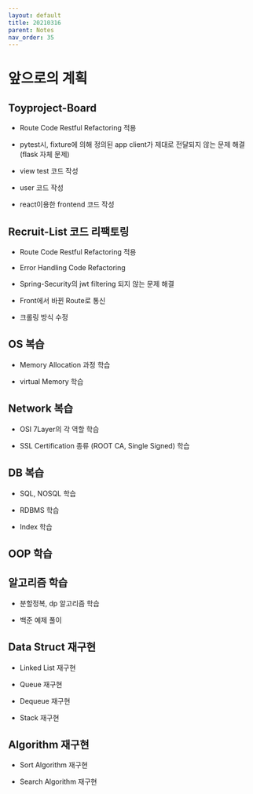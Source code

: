 ```yaml
---
layout: default
title: 20210316
parent: Notes
nav_order: 35
---
```


# 앞으로의 계획

## Toyproject-Board

* Route Code Restful Refactoring 적용

* pytest시, fixture에 의해 정의된 app client가 제대로 전달되지 않는 문제 해결(flask 자체 문제)

* view test 코드 작성

* user 코드 작성

* react이용한 frontend 코드 작성

## Recruit-List 코드 리팩토링

* Route Code Restful Refactoring 적용

* Error Handling Code Refactoring

* Spring-Security의 jwt filtering 되지 않는 문제 해결

* Front에서 바뀐 Route로 통신

* 크롤링 방식 수정

## OS 복습

* Memory Allocation 과정 학습

* virtual Memory 학습

## Network 복습

* OSI 7Layer의 각 역할 학습

* SSL Certification 종류 (ROOT CA, Single Signed) 학습

## DB 복습

* SQL, NOSQL 학습

* RDBMS 학습

* Index 학습

## OOP 학습

## 알고리즘 학습

* 분할정복, dp 알고리즘 학습 

* 백준 예제 풀이

## Data Struct 재구현

* Linked List 재구현

* Queue 재구현

* Dequeue 재구현

* Stack 재구현

## Algorithm 재구현

* Sort Algorithm 재구현

* Search Algorithm 재구현
